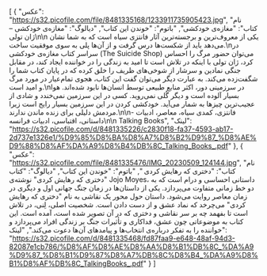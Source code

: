 [
  {
    "عکس": "https://s32.picofile.com/file/8481335168/1233911735905423.jpg",
    "نام کتاب": "مغازه‌ی خودکشی",
    "باتوم": "خوندن این کتاب",
    "دیالوگ": "مغازه‌ی خودکشی – ژان تولی\n\n یکی از معروف‌ترین و برجسته‌ترین آثار فانتزی سیاه است که به شما نشان می‌دهد باید از شکست‌ها درس گرفت و از آن‌ها پلی به سوی موفقیت ساخت.\nدر سراسر کتاب مغازه‌ی خودکشی (The Suicide Shop) می‌توان حضور مرگ را احساس کرد، ژان تولی با اینکه در تلاش است تا امید به زندگی را در خواننده ایجاد کند، در مقابل جنگی نمادین و سرشار از شوخی‌های ظریف را خلق کرده که در پایان کتاب شما را شگفت‌زده می‌کند. به عبارت دیگر می‌توان گفت این کتاب، هجوی تمام‌عیار در مورد مرگ و امید است.\nدر سرزمینی دور، اکثر منابع طبیعی توسط انسان‌ها نابود شده‌اند. هوا بسیار آلوده است و دیگر گُلی نمی‌روید. کسی در این سرزمین نمی‌خندد و شادی از عجیب‌ترین چیزها به شمار می‌آید. خودکشی کردن در این سرزمین بسیار رایج است زیرا مردمش دلیلی برای زنده ماندن ندارند.\n\n- فانتزی، کمدی سیاه، معاصر، ادبیات داستانی، اقتباسی، ادبیات فرانسه\n\n Talking Books",
    "لینک": "https://s32.picofile.com/d/8481335226/c2830f18-fa37-4593-ab17-2d737e1326e1/%D9%85%D8%BA%D8%A7%D8%B2%D9%87_%D8%AE%D9%88%D8%AF%DA%A9%D8%B4%DB%8C_Talking_Books_.pdf"
  },
  {
    "عکس": "https://s32.picofile.com/file/8481335476/IMG_20230509_124144.jpg",
    "نام کتاب": "دختری که رهایش کردی ",
    "باتوم": "خوندن این کتاب",
    "دیالوگ": "کتاب \"دختری که رهایش کردی\" نوشته‌ی Jojo Moyes، داستانی احساسی و درام است که به دو خط زمانی متفاوت می‌پردازد. یکی از داستان‌ها در زمان جنگ جهانی اول و دیگری در زمان معاصر روایت می‌شود. داستان حول محور یک نقاشی به نام \"دختری که رهایش کردی\" می‌چرخد که نماد عشق و از دست دادن است. شخصیت اصلی، لِنی، در تلاش است تا بفهمد چه بر سر نقاشی و دختری که در آن تصویر شده است، آمده است. این کتاب به موضوعاتی چون عشق، فداکاری و تأثیرات جنگ بر زندگی افراد می‌پردازد و خواننده را به تفکر درباره‌ی انتخاب‌ها و پیامدهای آن‌ها دعوت می‌کند.",
    "لینک": "https://s32.picofile.com/d/8481335468/fd87faa9-e648-48af-94d3-82087e1cb786/%D8%AF%D8%AE%D8%AA%D8%B1%DB%8C_%DA%A9%D9%87_%D8%B1%D9%87%D8%A7%DB%8C%D8%B4_%DA%A9%D8%B1%D8%AF%DB%8C_TalkingBooks_.pdf"
  }
]